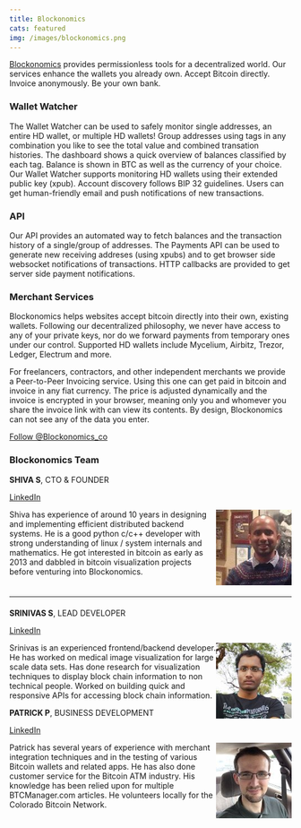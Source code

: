 ```yaml
---
title: Blockonomics
cats: featured
img: /images/blockonomics.png
---
```

<a href="https://www.blockonomics.co">Blockonomics</a> provides permissionless tools for a decentralized world. Our services enhance the wallets you already own. Accept Bitcoin directly. Invoice anonymously. Be your own bank.

### Wallet Watcher

The Wallet Watcher can be used to safely monitor single addresses, an entire HD wallet, or multiple HD wallets! Group addresses using tags in any combination you like to see the total value and combined transation histories. The dashboard shows a quick overview of balances classified by each tag. Balance is shown in BTC as well as the currency of your choice. Our Wallet Watcher supports monitoring HD wallets using their extended public key (xpub). Account discovery follows BIP 32 guidelines. Users can get human-friendly email and push notifications of new transactions.

### API

Our API provides an automated way to fetch balances and the transaction history of a single/group of addresses. The Payments API can be used to generate new receiving addreses (using xpubs) and to get browser side websocket notifications of transactions. HTTP callbacks are provided to get server side payment notifications.

### Merchant Services

Blockonomics helps websites accept bitcoin directly into their own, existing wallets. Following our decentralized philosophy, we never have access to any of your private keys, nor do we forward payments from temporary ones under our control. Supported HD wallets include Mycelium, Airbitz, Trezor, Ledger, Electrum and more.

For freelancers, contractors, and other independent merchants we provide a Peer-to-Peer Invoicing service. Using this one can get paid in bitcoin and invoice in any fiat currency. The price is adjusted dynamically and the invoice is encrypted in your browser, meaning only you and whomever you share the invoice link with can view its contents. By design, Blockonomics can not see any of the data you enter.

<p style="margin-bottom: 20px;"><a class="social-link" href="https://twitter.com/blockonomics_co" class="twitter-follow-button" data-show-count="false" data-size="large">Follow @Blockonomics_co</a></p>


### Blockonomics Team


<p><strong>SHIVA S</strong>, CTO & FOUNDER</p>
<p><a class="social-link" title="Shiva S" href="https://in.linkedin.com/in/shivaenigma" target="_blank">LinkedIn</a></p>
<p><img src="/images/shiva_blockonomics.jpg" alt="Shiva S" style="float: right; margin-bottom: 20px;" />
Shiva has experience of around 10 years in designing and implementing efficient distributed backend systems.
He is a good python c/c++ developer with strong understanding  of linux / system internals and mathematics. He got interested in bitcoin as early as 2013 and dabbled in bitcoin visualization projects before venturing into Blockonomics.  </p>

<hr style="width: 100%; margin: 20px 0; color: #eee;" />

<p><strong>SRINIVAS S</strong>, LEAD DEVELOPER</p>
<p><a class="social-link" title="Srinivas S" href="https://in.linkedin.com/in/srinivasarao-sunkara-056a0a97" target="_blank">LinkedIn</a></p>
<p><img src="/images/srinivas_blockonomics.jpg"  alt="Srinivas S" style="float: right; margin-bottom: 20px;" />
Srinivas is an experienced frontend/backend developer. He has worked on medical image visualization for large scale data sets. Has done research for visualization techniques to display block chain information to non technical people. Worked on building quick and responsive APIs for accessing block chain information.
</p>

<p><strong>PATRICK P</strong>, BUSINESS DEVELOPMENT</p>
<p><a class="social-link" title="Patrick P" href="https://www.linkedin.com/in/bitsofchange" target="_blank">LinkedIn</a></p>
<p><img src="/images/patrick_blockonomics.jpg"  alt="Patrick P" style="float: right; margin-bottom: 20px;" />Patrick has several years of experience with merchant integration techniques and in the testing of various Bitcoin wallets and related apps. He has also done customer service for the Bitcoin ATM industry. His knowledge has been relied upon for multiple BTCManager.com articles. He volunteers locally for the Colorado Bitcoin Network.
</p>
